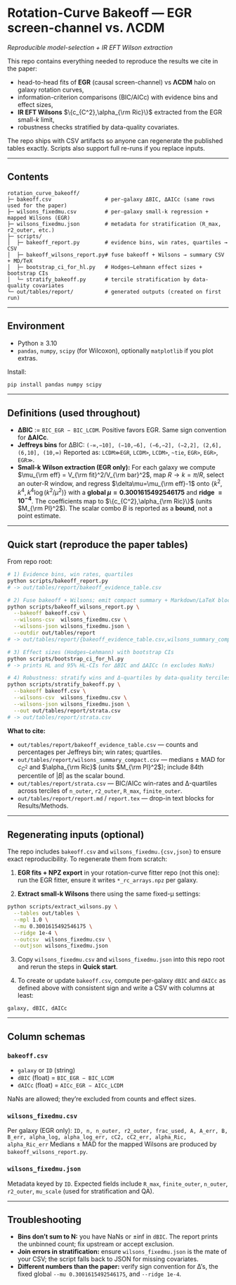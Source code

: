 # Rotation-Curve Bakeoff — EGR screen-channel vs. ΛCDM

*Reproducible model-selection + IR EFT Wilson extraction*

This repo contains everything needed to reproduce the results we cite in the paper:

* head-to-head fits of **EGR** (causal screen-channel) vs **ΛCDM** halo on galaxy rotation curves,
* information-criterion comparisons (BIC/AICc) with evidence bins and effect sizes,
* **IR EFT Wilsons** $\{c_{C^2},\alpha_{\rm Ric}\}$ extracted from the EGR small-$k$ limit,
* robustness checks stratified by data-quality covariates.

The repo ships with CSV artifacts so anyone can regenerate the published tables exactly. Scripts also support full re-runs if you replace inputs.

---

## Contents

```
rotation_curve_bakeoff/
├─ bakeoff.csv                 # per-galaxy ΔBIC, ΔAICc (same rows used for the paper)
├─ wilsons_fixedmu.csv         # per-galaxy small-k regression + mapped Wilsons (EGR)
├─ wilsons_fixedmu.json        # metadata for stratification (R_max, r2_outer, etc.)
├─ scripts/
│  ├─ bakeoff_report.py        # evidence bins, win rates, quartiles → CSV
│  ├─ bakeoff_wilsons_report.py# fuse bakeoff + Wilsons → summary CSV + MD/TeX
│  ├─ bootstrap_ci_for_hl.py   # Hodges–Lehmann effect sizes + bootstrap CIs
│  └─ stratify_bakeoff.py      # tercile stratification by data-quality covariates
└─ out/tables/report/          # generated outputs (created on first run)
```

---

## Environment

* Python ≥ 3.10
* `pandas`, `numpy`, `scipy` (for Wilcoxon), optionally `matplotlib` if you plot extras.

Install:

```bash
pip install pandas numpy scipy
```

---

## Definitions (used throughout)

* **ΔBIC** := `BIC_EGR − BIC_LCDM`. Positive favors EGR.
  Same sign convention for **ΔAICc**.
* **Jeffreys bins** for ΔBIC:
  `(-∞,−10], (−10,−6], (−6,−2], (−2,2], (2,6], (6,10], (10,∞)`
  Reported as: `LCDM≫EGR`, `LCDM>`, `LCDM>`, `~tie`, `EGR>`, `EGR>`, `EGR≫`.
* **Small-k Wilson extraction (EGR only):**
  For each galaxy we compute $\mu_{\rm eff} = V_{\rm fit}^2/V_{\rm bar}^2$, map $R\to k=\pi/R$, select an outer-R window, and regress $\delta\mu=\mu_{\rm eff}-1$ onto $\{k^2, k^4, k^4\log(k^2/\mu^2)\}$ with a **global $\mu=0.3001615492546175$** and **ridge $=10^{-4}$**. The coefficients map to $\{c_{C^2},\alpha_{\rm Ric}\}$ (units $M_{\rm Pl}^2$). The scalar combo $B$ is reported as a **bound**, not a point estimate.

---

## Quick start (reproduce the paper tables)

From repo root:

```bash
# 1) Evidence bins, win rates, quartiles
python scripts/bakeoff_report.py
# -> out/tables/report/bakeoff_evidence_table.csv

# 2) Fuse bakeoff + Wilsons; emit compact summary + Markdown/LaTeX blocks
python scripts/bakeoff_wilsons_report.py \
  --bakeoff bakeoff.csv \
  --wilsons-csv  wilsons_fixedmu.csv \
  --wilsons-json wilsons_fixedmu.json \
  --outdir out/tables/report
# -> out/tables/report/{bakeoff_evidence_table.csv,wilsons_summary_compact.csv,report.md,report.tex}

# 3) Effect sizes (Hodges–Lehmann) with bootstrap CIs
python scripts/bootstrap_ci_for_hl.py
# -> prints HL and 95% HL-CIs for ΔBIC and ΔAICc (n excludes NaNs)

# 4) Robustness: stratify wins and Δ-quartiles by data-quality terciles
python scripts/stratify_bakeoff.py \
  --bakeoff bakeoff.csv \
  --wilsons-csv  wilsons_fixedmu.csv \
  --wilsons-json wilsons_fixedmu.json \
  --out out/tables/report/strata.csv
# -> out/tables/report/strata.csv
```

**What to cite:**

* `out/tables/report/bakeoff_evidence_table.csv` — counts and percentages per Jeffreys bin; win rates; quartiles.
* `out/tables/report/wilsons_summary_compact.csv` — medians ± MAD for $c_{C^2}$ and $\alpha_{\rm Ric}$ (units $M_{\rm Pl}^2$); include 84th percentile of $|B|$ as the scalar bound.
* `out/tables/report/strata.csv` — BIC/AICc win-rates and Δ-quartiles across terciles of `n_outer`, `r2_outer`, `R_max`, `finite_outer`.
* `out/tables/report/report.md` / `report.tex` — drop-in text blocks for Results/Methods.

---

## Regenerating inputs (optional)

The repo includes `bakeoff.csv` and `wilsons_fixedmu.{csv,json}` to ensure exact reproducibility.
To regenerate them from scratch:

1. **EGR fits + NPZ export** in your rotation-curve fitter repo (not this one):
   run the EGR fitter, ensure it writes `*_rc_arrays.npz` per galaxy.

2. **Extract small-k Wilsons** there using the same fixed-μ settings:

```bash
python scripts/extract_wilsons.py \
  --tables out/tables \
  --mpl 1.0 \
  --mu 0.3001615492546175 \
  --ridge 1e-4 \
  --outcsv  wilsons_fixedmu.csv \
  --outjson wilsons_fixedmu.json
```

3. Copy `wilsons_fixedmu.csv` and `wilsons_fixedmu.json` into this repo root and rerun the steps in **Quick start**.

4. To create or update `bakeoff.csv`, compute per-galaxy `dBIC` and `dAICc` as defined above with consistent sign and write a CSV with columns at least:

```
galaxy, dBIC, dAICc
```

---

## Column schemas

### `bakeoff.csv`

* `galaxy` or `ID` (string)
* `dBIC` (float) = `BIC_EGR − BIC_LCDM`
* `dAICc` (float) = `AICc_EGR − AICc_LCDM`

NaNs are allowed; they’re excluded from counts and effect sizes.

### `wilsons_fixedmu.csv`

Per galaxy (EGR only):
`ID, n, n_outer, r2_outer, frac_used, A, A_err, B, B_err, alpha_log, alpha_log_err, cC2, cC2_err, alpha_Ric, alpha_Ric_err`
Medians ± MAD for the mapped Wilsons are produced by `bakeoff_wilsons_report.py`.

### `wilsons_fixedmu.json`

Metadata keyed by `ID`. Expected fields include `R_max`, `finite_outer`, `n_outer`, `r2_outer`, `mu_scale` (used for stratification and QA).

---

## Troubleshooting

* **Bins don’t sum to N:** you have NaNs or ±inf in `dBIC`. The report prints the unbinned count; fix upstream or accept exclusion.
* **Join errors in stratification:** ensure `wilsons_fixedmu.json` is the mate of your CSV; the script falls back to JSON for missing covariates.
* **Different numbers than the paper:** verify sign convention for Δ’s, the fixed global `--mu 0.3001615492546175`, and `--ridge 1e-4`.
